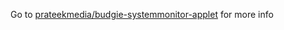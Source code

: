 Go to [prateekmedia/budgie-systemmonitor-applet](https://github.com/prateekmedia/budgie-systemmonitor-applet) for more info
